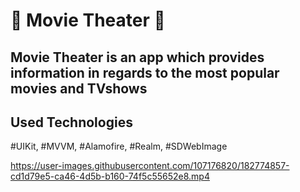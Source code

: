 # 🎥 Movie Theater 🎥
## Movie Theater is an app which provides information in regards to the most popular movies and TVshows

## Used Technologies
#UIKit,
#MVVM,
#Alamofire,
#Realm,
#SDWebImage




https://user-images.githubusercontent.com/107176820/182774857-cd1d79e5-ca46-4d5b-b160-74f5c55652e8.mp4

